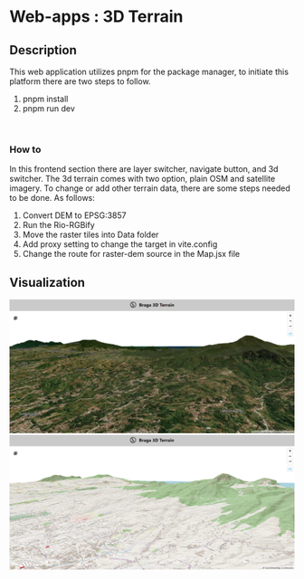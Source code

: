 # Web-apps : 3D Terrain

## Description

This web application utilizes pnpm for the package manager, to initiate this platform there are two steps to follow.

1. pnpm install
2. pnpm run dev

<br/>

### How to

In this frontend section there are layer switcher, navigate button, and 3d switcher. The 3d terrain comes with two option, plain OSM and satellite imagery. To change or add other terrain data, there are some steps needed to be done. As follows:

1. Convert DEM to EPSG:3857
2. Run the Rio-RGBify
3. Move the raster tiles into Data folder
4. Add proxy setting to change the target in vite.config
5. Change the route for raster-dem source in the Map.jsx file

## Visualization

![Satellite Imagery visualization](./src/assets/satbdg.png)
![OSM visualization](./src/assets/osmbdg.png)

